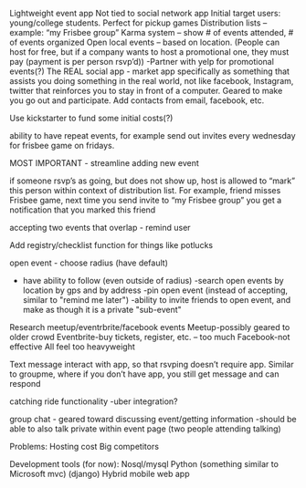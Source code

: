 Lightweight event app
Not tied to social network app
Initial target users: young/college students. Perfect for pickup games
Distribution lists – example: “my Frisbee group”
Karma system – show # of events attended, # of events organized
Open local events – based on location. (People can host for free, but if a company wants to host a promotional one, they must pay (payment is per person rsvp’d))
-Partner with yelp for promotional events(?)
The REAL social app - market app specifically as something that assists you doing something in the real world, not like facebook, Instagram, twitter that reinforces you to stay in front of a computer. Geared to make you go out and participate.
Add contacts from email, facebook, etc.

Use kickstarter to fund some initial costs(?)

ability to have repeat events, for example send out invites every wednesday for frisbee game on fridays.

MOST IMPORTANT - streamline adding new event

if someone rsvp’s as going, but does not show up, host is allowed to “mark” this person within context of distribution list. For example, friend misses Frisbee game, next time you send invite to “my Frisbee group” you get a notification that you marked this friend

accepting two events that overlap - remind user

Add registry/checklist function for things like potlucks

open event - choose radius (have default)
  - have ability to follow (even outside of radius)
  -search open events by location by gps and by address
  -pin open event (instead of accepting, similar to "remind me later")
  -ability to invite friends to open event, and make as though it is a private "sub-event"


Research meetup/eventrbrite/facebook events
Meetup-possibly geared to older crowd
Eventbrite-buy tickets, register, etc. – too much
Facebook-not effective
All feel too heavyweight

Text message interact with app, so that rsvping doesn’t require app. Similar to groupme, where if you don’t have app, you still get message and can respond

catching ride functionality
  -uber integration?

group chat - geared toward discussing event/getting information
  -should be able to also talk private within event page (two people attending talking)



Problems:
Hosting cost
Big competitors


Development tools (for now):
Nosql/mysql
Python (something similar to Microsoft mvc) (django)
Hybrid mobile web app

